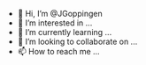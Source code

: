 - 👋 Hi, I’m @JGoppingen
- 👀 I’m interested in ...
- 🌱 I’m currently learning ...
- 💞️ I’m looking to collaborate on ...
- 📫 How to reach me ...

<!---
JGoppingen/JGoppingen is a ✨ special ✨ repository because its `README.md` (this file) appears on your GitHub profile.
You can click the Preview link to take a look at your changes.
--->
